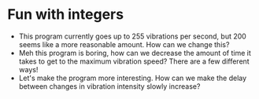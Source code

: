 # Fun with integers

* This program currently goes up to 255 vibrations per second, but 200 seems like a more reasonable amount. How can we change this?
* Meh this program is boring, how can we decrease the amount of time it takes to get to the maximum vibration speed? There are a few different ways!
* Let's make the program more interesting. How can we make the delay between changes in vibration intensity slowly increase? 